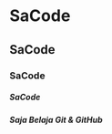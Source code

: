 <body>
  <head></head>
  <h1>SaCode</h1>
  <h2>SaCode</h2>
  <h3>SaCode</h3>
  <h5>SaCode</h4>
  <h5>Saja Belaja Git & GitHub </h5>
  
  <p></p>
</body>

</html>
